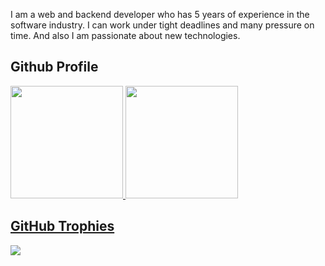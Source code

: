 I am a web and backend developer who has 5 years of experience in the software industry. I can work under tight deadlines and many pressure on time. And also I am passionate about new technologies.


## Github Profile

<div>
  <a href="https://github.com/aungkhant611658">
  <img height="180em" src="https://github-readme-stats.vercel.app/api?username=aungkhant611658&count_private=true&theme=cobalt&show_icons=true"/>
  <img height="180em" src="https://github-readme-stats.vercel.app/api/top-langs/?username=aungkhant611658&layout=compact&langs_count=7&theme=cobalt"/>
</div>

  
## GitHub Trophies
![](https://github-profile-trophy.vercel.app/?username=aungkhant611658&theme=cobalt&no-frame=false&no-bg=false&margin-w=4)
